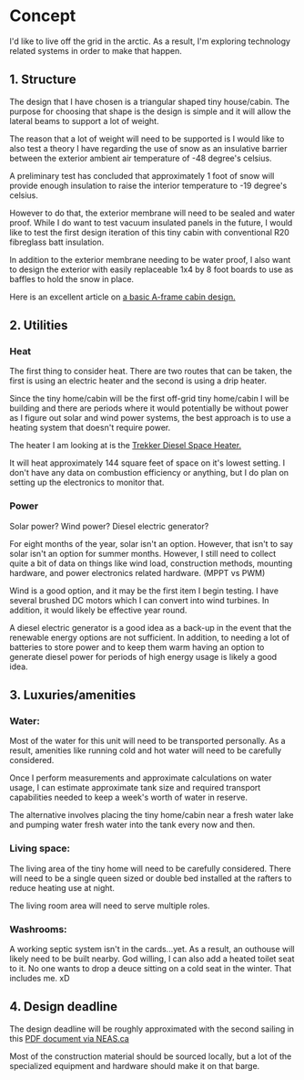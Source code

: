 <!-- TITLE: Arctic Tiny House -->
<!-- SUBTITLE: A quick summary of Arctic Tiny House -->

# Concept
I'd like to live off the grid in the arctic. As a result, I'm exploring technology related systems in order to make that happen.

## 1. Structure
The design that I have chosen is a triangular shaped tiny house/cabin. The purpose for choosing that shape is the design is simple and it will allow the lateral beams to support a lot of weight.

The reason that a lot of weight will need to be supported is I would like to also test a theory I have regarding the use of snow as an insulative barrier between the exterior ambient air temperature of -48 degree's celsius.

A preliminary test has concluded that approximately 1 foot of snow will provide enough insulation to raise the interior temperature to -19 degree's celsius.

However to do that, the exterior membrane will need to be sealed and water proof. While I do want to test vacuum insulated panels in the future, I would like to test the first design iteration of this tiny cabin with conventional R20 fibreglass batt insulation.

In addition to the exterior membrane needing to be water proof, I also want to design the exterior with easily replaceable 1x4 by 8 foot boards to use as baffles to hold the snow in place.

Here is an excellent article on [a basic A-frame cabin design.](http://www.homedesigninteriors.com/how-to-build-an-a-frame-tiny-house-cabin.html)

## 2. Utilities

### Heat
The first thing to consider heat. There are two routes that can be taken, the first is using an electric heater and the second is using a drip heater.

Since the tiny home/cabin will be the first off-grid tiny home/cabin I will be building and there are periods where it would potentially be without power as I figure out solar and wind power systems, the best approach is to use a heating system that doesn't require power.

The heater I am looking at is the [Trekker Diesel Space Heater.](https://www.portablespaceheater.ca/trekker/)

It will heat approximately 144 square feet of space on it's lowest setting. I don't have any data on combustion efficiency or anything, but I do plan on setting up the electronics to monitor that.

### Power
Solar power? Wind power? Diesel electric generator?

For eight months of the year, solar isn't an option. However, that isn't to say solar isn't an option for summer months. However, I still need to collect quite a bit of data on things like wind load, construction methods, mounting hardware, and power electronics related hardware. (MPPT vs PWM)

Wind is a good option, and it may be the first item I begin testing. I have several brushed DC motors which I can convert into wind turbines. In addition, it would likely be effective year round.

A diesel electric generator is a good idea as a back-up in the event that the renewable energy options are not sufficient. In addition, to needing a lot of batteries to store power and to keep them warm having an option to generate diesel power for periods of high energy usage is likely a good idea.

## 3. Luxuries/amenities

### Water:
Most of the water for this unit will need to be transported personally. As a result, amenities like running cold and hot water will need to be carefully considered.

Once I perform measurements and approximate calculations on water usage, I can estimate approximate tank size and required transport capabilities needed to keep a week's worth of water in reserve.

The alternative involves placing the tiny home/cabin near a fresh water lake and pumping water fresh water into the tank every now and then.

### Living space:
The living area of the tiny home will need to be carefully considered. There will need to be a single queen sized or double bed installed at the rafters to reduce heating use at night.

The living room area will need to serve multiple roles.

### Washrooms:
A working septic system isn't in the cards...yet. As a result, an outhouse will likely need to be built nearby. God willing, I can also add a heated toilet seat to it. No one wants to drop a deuce sitting on a cold seat in the winter. That includes me. xD

## 4. Design deadline
The design deadline will be roughly approximated with the second sailing in this [PDF document via NEAS.ca](https://neas.ca/wp-content/uploads/sailing_schedule.pdf)

Most of the construction material should be sourced locally, but a lot of the specialized equipment and hardware should make it on that barge.